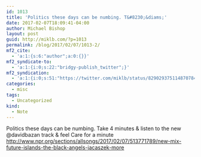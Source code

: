 ```yaml
---
id: 1013
title: 'Politics these days can be numbing. T&#8230;&diams;'
date: 2017-02-07T18:09:41-04:00
author: Michael Bishop
layout: post
guid: http://miklb.com/?p=1013
permalink: /blog/2017/02/07/1013-2/
mf2_cite:
  - 'a:1:{s:6:"author";a:0:{}}'
mf2_syndicate-to:
  - 'a:1:{i:0;s:22:"bridgy-publish_twitter";}'
mf2_syndication:
  - 'a:1:{i:0;s:51:"https://twitter.com/miklb/status/829029375114870784";}'
categories:
  - misc
tags:
  - Uncategorized
kind:
  - Note
---
```

Politics these days can be numbing. Take 4 minutes & listen to the new @davidbazan track & feel Care for a minute <http://www.npr.org/sections/allsongs/2017/02/07/513771789/new-mix-future-islands-the-black-angels-jacaszek-more>